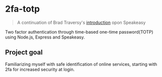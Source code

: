 # 2fa-totp
> A continuation of Brad Traversy's [introduction][bradtraversy] opon Speakeasy


Two factor authentication through time-based one-time password(TOTP) using Node.js, Express and Speakeasy.

## Project goal
Familiarizing myself with safe identification of online services, starting with 2fa for increased security at login.


[bradtraversy]:https://www.youtube.com/watch?v=KQya9i6czhM&ab_channel=TraversyMedia

